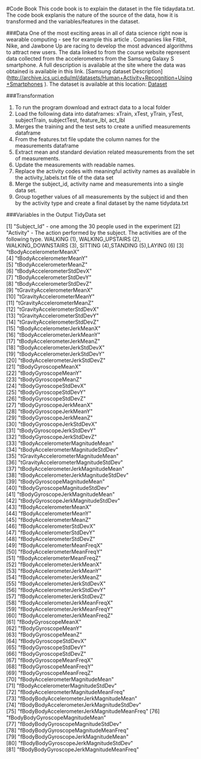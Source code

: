 #Code Book
This code book is to explain the dataset in the file tidaydata.txt. The code book explanis the nature of the source of the data, how it is transformed and the variables/features in the dataset.

###Data
One of the most exciting areas in all of data science right now is wearable computing - see for example this article . Companies like Fitbit, Nike, and Jawbone Up are racing to develop the most advanced algorithms to attract new users. The data linked to from the course website represent data collected from the accelerometers from the Samsung Galaxy S smartphone. A full description is available at the site where the data was obtained is available in this link.
[Samsung dataset Description] (http://archive.ics.uci.edu/ml/datasets/Human+Activity+Recognition+Using+Smartphones ). The dataset is available at this location:
[Dataset](https://d396qusza40orc.cloudfront.net/getdata%2Fprojectfiles%2FUCI%20HAR%20Dataset.zip )


###Transformation
1. To run the program download and extract data to a local folder 
2. Load the following data into dataframes: xTrain, xTest, yTrain, yTest, subjectTrain, subjectTest, feature_lbl, act_lbl  
3. Merges the training and the test sets to create a unified measurements dataframe
4. From the features.txt file update the column names for the measurements dataframe
5. Extract mean and standard deviation related measurements from the set of measurements.
6. Update the measurements with readable names.
7. Replace the activity codes with meaningful activity names as available in the activity_labels.txt file of the data set
8. Merge the subject_id, activity name and measurements into a single data set.
9. Group together values of all measurements by the subject id and then by the activity type and create a final dataset by the name tidydata.txt


###Variables in the Output TidyData set

 [1] "Subject_Id"  - one among the 30 people used in the experiment
 [2] "Activity"  - The action performed by the subject. The activities are of the following type. WALKING (1), WALKING_UPSTAIRS   (2), WALKING_DOWNSTAIRS (3), SITTING (4),STANDING (5),LAYING (6)
 [3] "tBodyAccelerometerMeanX"                    
 [4] "tBodyAccelerometerMeanY"                    
 [5] "tBodyAccelerometerMeanZ"                    
 [6] "tBodyAccelerometerStdDevX"                  
 [7] "tBodyAccelerometerStdDevY"                  
 [8] "tBodyAccelerometerStdDevZ"                  
 [9] "tGravityAccelerometerMeanX"                 
[10] "tGravityAccelerometerMeanY"                 
[11] "tGravityAccelerometerMeanZ"                 
[12] "tGravityAccelerometerStdDevX"               
[13] "tGravityAccelerometerStdDevY"               
[14] "tGravityAccelerometerStdDevZ"               
[15] "tBodyAccelerometerJerkMeanX"                
[16] "tBodyAccelerometerJerkMeanY"                
[17] "tBodyAccelerometerJerkMeanZ"                
[18] "tBodyAccelerometerJerkStdDevX"              
[19] "tBodyAccelerometerJerkStdDevY"              
[20] "tBodyAccelerometerJerkStdDevZ"              
[21] "tBodyGyroscopeMeanX"                        
[22] "tBodyGyroscopeMeanY"                        
[23] "tBodyGyroscopeMeanZ"                        
[24] "tBodyGyroscopeStdDevX"                      
[25] "tBodyGyroscopeStdDevY"                      
[26] "tBodyGyroscopeStdDevZ"                      
[27] "tBodyGyroscopeJerkMeanX"                    
[28] "tBodyGyroscopeJerkMeanY"                    
[29] "tBodyGyroscopeJerkMeanZ"                    
[30] "tBodyGyroscopeJerkStdDevX"                  
[31] "tBodyGyroscopeJerkStdDevY"                  
[32] "tBodyGyroscopeJerkStdDevZ"                  
[33] "tBodyAccelerometerMagnitudeMean"            
[34] "tBodyAccelerometerMagnitudeStdDev"          
[35] "tGravityAccelerometerMagnitudeMean"         
[36] "tGravityAccelerometerMagnitudeStdDev"       
[37] "tBodyAccelerometerJerkMagnitudeMean"        
[38] "tBodyAccelerometerJerkMagnitudeStdDev"      
[39] "tBodyGyroscopeMagnitudeMean"                
[40] "tBodyGyroscopeMagnitudeStdDev"              
[41] "tBodyGyroscopeJerkMagnitudeMean"            
[42] "tBodyGyroscopeJerkMagnitudeStdDev"          
[43] "fBodyAccelerometerMeanX"                    
[44] "fBodyAccelerometerMeanY"                    
[45] "fBodyAccelerometerMeanZ"                    
[46] "fBodyAccelerometerStdDevX"                  
[47] "fBodyAccelerometerStdDevY"                  
[48] "fBodyAccelerometerStdDevZ"                  
[49] "fBodyAccelerometerMeanFreqX"                
[50] "fBodyAccelerometerMeanFreqY"                
[51] "fBodyAccelerometerMeanFreqZ"                
[52] "fBodyAccelerometerJerkMeanX"                
[53] "fBodyAccelerometerJerkMeanY"                
[54] "fBodyAccelerometerJerkMeanZ"                
[55] "fBodyAccelerometerJerkStdDevX"              
[56] "fBodyAccelerometerJerkStdDevY"              
[57] "fBodyAccelerometerJerkStdDevZ"              
[58] "fBodyAccelerometerJerkMeanFreqX"            
[59] "fBodyAccelerometerJerkMeanFreqY"            
[60] "fBodyAccelerometerJerkMeanFreqZ"            
[61] "fBodyGyroscopeMeanX"                        
[62] "fBodyGyroscopeMeanY"                        
[63] "fBodyGyroscopeMeanZ"                        
[64] "fBodyGyroscopeStdDevX"                      
[65] "fBodyGyroscopeStdDevY"                      
[66] "fBodyGyroscopeStdDevZ"                      
[67] "fBodyGyroscopeMeanFreqX"                    
[68] "fBodyGyroscopeMeanFreqY"                    
[69] "fBodyGyroscopeMeanFreqZ"                    
[70] "fBodyAccelerometerMagnitudeMean"            
[71] "fBodyAccelerometerMagnitudeStdDev"          
[72] "fBodyAccelerometerMagnitudeMeanFreq"        
[73] "fBodyBodyAccelerometerJerkMagnitudeMean"    
[74] "fBodyBodyAccelerometerJerkMagnitudeStdDev"  
[75] "fBodyBodyAccelerometerJerkMagnitudeMeanFreq"
[76] "fBodyBodyGyroscopeMagnitudeMean"            
[77] "fBodyBodyGyroscopeMagnitudeStdDev"          
[78] "fBodyBodyGyroscopeMagnitudeMeanFreq"        
[79] "fBodyBodyGyroscopeJerkMagnitudeMean"        
[80] "fBodyBodyGyroscopeJerkMagnitudeStdDev"      
[81] "fBodyBodyGyroscopeJerkMagnitudeMeanFreq"  

